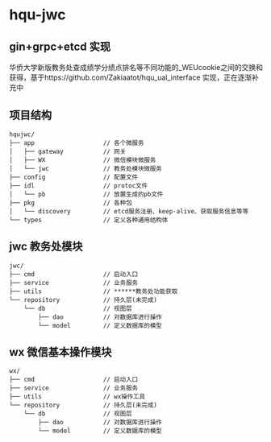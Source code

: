 # hqu-jwc

## gin+grpc+etcd 实现
华侨大学新版教务处查成绩学分绩点排名等不同功能的_WEUcookie之间的交换和获得，基于https://github.com/Zakiaatot/hqu_ual_interface
实现，正在逐渐补充中

## 项目结构
```
hqujwc/
├── app                   // 各个微服务
│   ├── gateway           // 网关
│   ├── WX                // 微信模块微服务
│   └── jwc               // 教务处模块微服务
├── config                // 配置文件
├── idl                   // protoc文件
│   └── pb                // 放置生成的pb文件
├── pkg                   // 各种包
│   └── discovery         // etcd服务注册、keep-alive、获取服务信息等等
└── types                 // 定义各种通用结构体
```

## jwc 教务处模块
```
jwc/
├── cmd                   // 启动入口
├── service               // 业务服务
├── utils                 // ******教务处功能获取
└── repository            // 持久层(未完成)
    └── db                // 视图层
        ├── dao           // 对数据库进行操作
        └── model         // 定义数据库的模型
```

## wx 微信基本操作模块
```
wx/
├── cmd                   // 启动入口
├── service               // 业务服务
├── utils                 // wx操作工具
└── repository            // 持久层(未完成)
    └── db                // 视图层
        ├── dao           // 对数据库进行操作
        └── model         // 定义数据库的模型
```